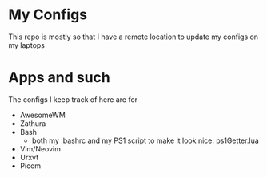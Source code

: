 # My Configs
This repo is mostly so that I have a remote location to update my configs on my laptops


# Apps and such
The configs I keep track of here are for

- AwesomeWM
- Zathura
- Bash
	- both my .bashrc and my PS1 script to make it look nice: ps1Getter.lua
- Vim/Neovim
- Urxvt
- Picom

